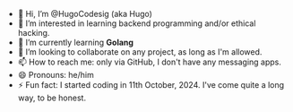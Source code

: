 - 👋 Hi, I’m @HugoCodesig (aka Hugo)
- 👀 I’m interested in learning backend programming and/or ethical hacking.
- 🌱 I’m currently learning **Golang**
- 💞️ I’m looking to collaborate on any project, as long as I'm allowed.
- 📫 How to reach me: only via GitHub, I don't have any messaging apps.
- 😄 Pronouns: he/him
- ⚡ Fun fact: I started coding in 11th October, 2024. I've come quite a long way, to be honest.

<!---
HugoCodesig/HugoCodesig is a ✨ special ✨ repository because its `README.md` (this file) appears on your GitHub profile.
You can click the Preview link to take a look at your changes.
--->
